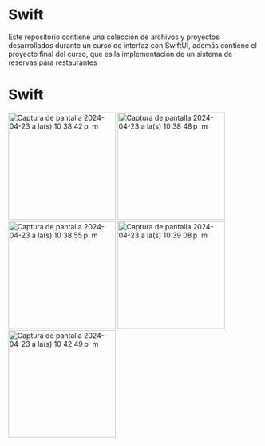 # Swift

Este repositorio contiene una colección de archivos y proyectos desarrollados durante un curso de interfaz con SwiftUI, además contiene el proyecto final del curso, que es la implementación de un sistema de reservas para restaurantes 

# Swift
<img width="215"  alt="Captura de pantalla 2024-04-23 a la(s) 10 38 42 p  m" src="https://github.com/juanmanuel109/Swift-UI/assets/162065582/f1ae51b7-992d-45d6-8d0b-567cd6b893bf">
<img width="215" alt="Captura de pantalla 2024-04-23 a la(s) 10 38 48 p  m" src="https://github.com/juanmanuel109/Swift-UI/assets/162065582/85f1c37e-72be-4fd1-a18a-985e1f2f92b3">
<img width="215" alt="Captura de pantalla 2024-04-23 a la(s) 10 38 55 p  m" src="https://github.com/juanmanuel109/Swift-UI/assets/162065582/ad935cab-ad3c-4b95-9160-146dd8ff30b7">
<img width="215" alt="Captura de pantalla 2024-04-23 a la(s) 10 39 08 p  m" src="https://github.com/juanmanuel109/Swift-UI/assets/162065582/d6df6543-0a68-4eab-b5b7-e6f09c1c1f8b">
<img width="215" alt="Captura de pantalla 2024-04-23 a la(s) 10 42 49 p  m" src="https://github.com/juanmanuel109/Swift-UI/assets/162065582/68cc5cd3-ffef-4642-ab95-d30f7de58a4a">
